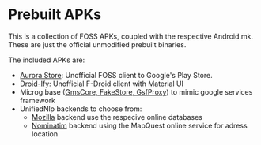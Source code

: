 # Prebuilt APKs

This is a collection of FOSS APKs, coupled with the respective Android.mk. These are just the official unmodified prebuilt binaries.

The included APKs are:
* [Aurora Store](https://gitlab.com/AuroraOSS/AuroraStore/-/tags): Unofficial FOSS client to Google's Play Store.
* [Droid-Ify](https://github.com/Iamlooker/Droid-ify): Unofficial F-Droid client with Material UI
* Microg base ([GmsCore, FakeStore, GsfProxy](https://microg.org/download.html)) to mimic google services framework
* UnifiedNlp backends to choose from:
   * [Mozilla](https://f-droid.org/packages/org.microg.nlp.backend.ichnaea) backend use the respecive online databases
   * [Nominatim](https://f-droid.org/packages/org.microg.nlp.backend.nominatim) backend using the MapQuest online service for adress location
